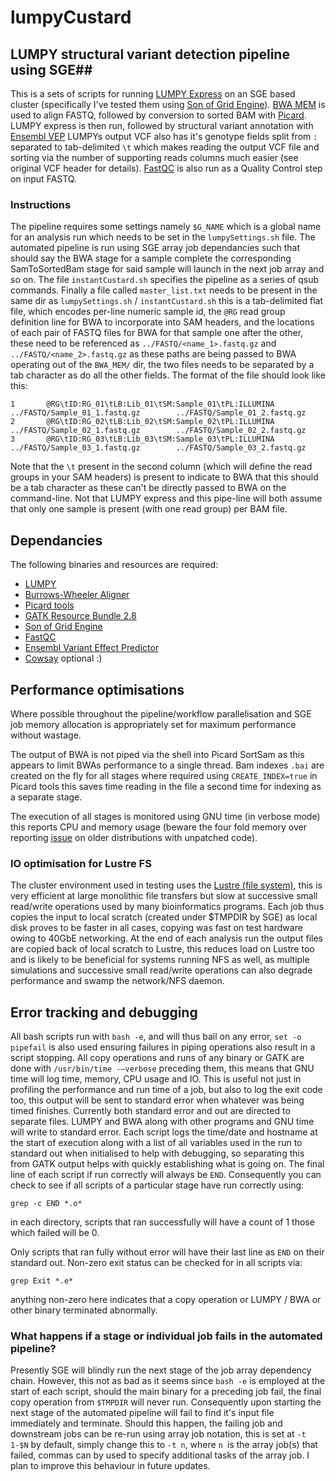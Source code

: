 # lumpyCustard #

## LUMPY structural variant detection pipeline using SGE##
This is a sets of scripts for running [LUMPY Express](https://github.com/arq5x/lumpy-sv) on an SGE based cluster (specifically I've tested them using [Son of Grid Engine](https://arc.liv.ac.uk/trac/SGE)).  [BWA MEM](http://bio-bwa.sourceforge.net/) is used to align FASTQ, followed by conversion to sorted BAM with [Picard](http://broadinstitute.github.io/picard/).  LUMPY express is then run, followed by structural variant annotation with [Ensembl VEP](http://www.ensembl.org/info/docs/tools/vep/script/vep_download.html) LUMPYs output VCF also has it's genotype fields split from `:` separated to tab-delimited `\t` which makes reading the output VCF file and sorting via the number of supporting reads columns much easier (see original VCF header for details).  [FastQC](http://www.bioinformatics.babraham.ac.uk/projects/fastqc/) is also run as a Quality Control step on input FASTQ. 

### Instructions ###
The pipeline requires some settings namely `$G_NAME` which is a global name for an analysis run which needs to be set in the `lumpySettings.sh` file.  The automated pipeline is run using SGE array job dependancies such that should say the BWA stage for a sample complete the corresponding SamToSortedBam stage for said sample will launch in the next job array and so on.  The file `instantCustard.sh` specifies the pipeline as a series of qsub commands.  Finally a file called `master_list.txt` needs to be present in the same dir as `lumpySettings.sh` / `instantCustard.sh` this is a tab-delimited flat file, which encodes per-line numeric sample id, the `@RG` read group definition line for BWA to incorporate into SAM headers, and the locations of each pair of FASTQ files for BWA for that sample one after the other, these need to be referenced as `../FASTQ/<name_1>.fastq.gz` and `../FASTQ/<name_2>.fastq.gz` as these paths are being passed to BWA operating out of the `BWA_MEM/` dir, the two files needs to be separated by a tab character as do all the other fields.  The format of the file should look like this:

```
1       @RG\tID:RG_01\tLB:Lib_01\tSM:Sample_01\tPL:ILLUMINA       ../FASTQ/Sample_01_1.fastq.gz        ../FASTQ/Sample_01_2.fastq.gz
2       @RG\tID:RG_02\tLB:Lib_02\tSM:Sample_02\tPL:ILLUMINA       ../FASTQ/Sample_02_1.fastq.gz        ../FASTQ/Sample_02_2.fastq.gz
3       @RG\tID:RG_03\tLB:Lib_03\tSM:Sample_03\tPL:ILLUMINA       ../FASTQ/Sample_03_1.fastq.gz        ../FASTQ/Sample_03_2.fastq.gz
```

Note that the `\t` present in the second column (which will define the read groups in your SAM headers) is present to indicate to BWA that this should be a tab character as these can't be directly passed to BWA on the command-line.  Not that LUMPY express and this pipe-line will both assume that only one sample is present (with one read group) per BAM file.

## Dependancies ##
The following binaries and resources are required:

* [LUMPY](https://github.com/arq5x/lumpy-sv)
* [Burrows-Wheeler Aligner](http://bio-bwa.sourceforge.net/)
* [Picard tools](http://broadinstitute.github.io/picard/)
* [GATK Resource Bundle 2.8](https://www.broadinstitute.org/gatk/download/)
* [Son of Grid Engine](https://arc.liv.ac.uk/trac/SGE)
* [FastQC](http://www.bioinformatics.babraham.ac.uk/projects/fastqc/)
* [Ensembl Variant Effect Predictor](http://www.ensembl.org/info/docs/tools/vep/script/vep_download.html)
* [Cowsay](https://en.wikipedia.org/wiki/Cowsay) optional :)

## Performance optimisations ##
Where possible throughout the pipeline/workflow parallelisation and SGE job memory allocation is appropriately set for maximum performance without wastage.

The output of BWA is not piped via the shell into Picard SortSam as this appears to limit BWAs performance to a single thread.  Bam indexes `.bai` are created on the fly for all stages where required using `CREATE_INDEX=true` in Picard tools this saves time reading in the file a second time for indexing as a separate stage.

The execution of all stages is monitored using GNU time (in verbose mode) this reports CPU and memory usage (beware the four fold memory over reporting [issue](https://groups.google.com/forum/#!topic/gnu.utils.help/u1MOsHL4bhg) on older distributions with unpatched code).  

### IO optimisation for Lustre FS ###
The cluster environment used in testing uses the [Lustre (file system)](http://lustre.org/), this is very efficient at large monolithic file transfers but slow at successive small read/write operations used by many bioinformatics programs.  Each job thus copies the input to local scratch (created under $TMPDIR by SGE) as local disk proves to be faster in all cases, copying was fast on test hardware owing to 40GbE networking.  At the end of each analysis run the output files are copied back of local scratch to Lustre, this reduces load on Lustre too and is likely to be beneficial for systems running NFS as well, as multiple simulations and successive small read/write operations can also degrade performance and swamp the network/NFS daemon.

## Error tracking and debugging ##
All bash scripts run with `bash -e`, and will thus bail on any error, `set -o pipefail` is also used ensuring failures in piping operations also result in a script stopping.  All copy operations and runs of any binary or GATK are done with `/usr/bin/time -—verbose` preceding them, this means that GNU time will log time, memory, CPU usage and IO.  This is useful not just in profiling the performance and run time of a job, but also to log the exit code too, this output will be sent to standard error when whatever was being timed finishes.  Currently both standard error and out are directed to separate files.  LUMPY and BWA along with other programs and GNU time will write to standard error.  Each script logs the time/date and hostname at the start of execution along with a list of all variables used in the run to standard out when initialised to help with debugging, so separating this from GATK output helps with quickly establishing what is going on.  The final line of each script if run correctly will always be `END`.  Consequently you can check to see if all scripts of a particular stage have run correctly using:

`grep -c END *.o*`

in each directory, scripts that ran successfully will have a count of 1 those which failed will be 0.

Only scripts that ran fully without error will have their last line as `END` on their standard out.  Non-zero exit status can be checked for in all scripts via:

`grep Exit *.e*`

anything non-zero here indicates that a copy operation or LUMPY / BWA or other binary terminated abnormally.

### What happens if a stage or individual job fails in the automated pipeline? ###
Presently SGE will blindly run the next stage of the job array dependency chain.  However, this not as bad as it seems since `bash -e` is employed at the start of each script, should the main binary for a preceding job fail, the final copy operation from `$TMPDIR` will never run.  Consequently upon starting the next stage of the automated pipeline will fail to find it's input file immediately and terminate.  Should this happen, the failing job and downstream jobs can be re-run using array job notation, this is set at `-t 1-$N` by default, simply change this to `-t n`, where `n `is the array job(s) that failed, commas can by used to specify additional tasks of the array job.  I plan to improve this behaviour in future updates.


